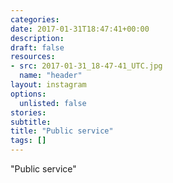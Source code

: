 ```yaml
---
categories:
date: 2017-01-31T18:47:41+00:00
description:
draft: false
resources:
- src: 2017-01-31_18-47-41_UTC.jpg
  name: "header"
layout: instagram
options:
  unlisted: false
stories:
subtitle:
title: "Public service"
tags: []
---
```


"Public service"
